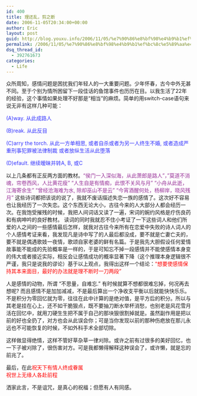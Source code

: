 ```yaml
---
id: 400
title: 理还乱，剪之断
date: 2006-11-05T20:34:00+00:00
author: Eric
layout: post
guid: http://blog.youxu.info/2006/11/05/%e7%90%86%e8%bf%98%e4%b9%b1%ef%bc%8c%e5%89%aa%e4%b9%8b%e6%96%ad/
permalink: /2006/11/05/%e7%90%86%e8%bf%98%e4%b9%b1%ef%bc%8c%e5%89%aa%e4%b9%8b%e6%96%ad/
dsq_thread_id:
  - 392761673
categories:
  - Life
---
```

众所周知，感情问题是困扰我们年轻人的一大重要问题。少年怀春，古今中外无甚不同。至于个别为情所困留下一段佳话的鱼馆事件也历历在目。以我生活了22年的经验，这个事情如果处理不好那是“相当”的麻烦。简单的用switch-case语句来说无非有这样几种可能：
  
<span style="color: rgb(51, 51, 255);">(A)way. 从此成路人</span>
  
<span style="color: rgb(51, 51, 255);">(B)reak. 从此反目</span>
  
<span style="color: rgb(51, 51, 255);">(C)arry the torch. 从此一方单相思, 或者自杀或者为另一人终生不婚, 或者造成严重刑事犯罪被法律制裁 或者放纵生活从此堕落</span>
  
<span style="color: rgb(51, 51, 255);">(D)efault. 继续暧昧并转A, B, 或C</span>

以上几条都有正反两方面的教材。<span style="color: rgb(153, 51, 153);">“侯门一入深似海，从此萧郎是路人”，&#8221;莫道不消魂，帘卷西风，人比黄花瘦&#8221; “人生自是有情痴，此恨不关风与月” &#8220;小舟从此逝，江海寄余生&#8221; “曾经沧海难为水, 除却巫山不是云” “今宵酒醒何处，杨柳岸，晓风残月” </span>这些诗词都把该说的说了，我就不废话描述失恋一族的感情了。这次好不容易也让我经历了一次失恋。这个东西无论大小，古往今来的人大部分人都会经历一次。在我饱受摧残的时候，我把人间词话又读了一遍，宋词的婉约风格是疗伤良药和有病呻吟的良好教材。 读词的同时我就忍不住小考证了一下这些词人和他们所爱的人之间的一些感情最后怎样，就我对古往今来所有在恋爱中失败的诗人词人的个人感情考证来看，我发现凡是诗中写了的人最后都没成，要不就是亡妻亡夫的，要不就是偶遇歌妓一夜情，歌颂自家老婆的鲜有名篇。于是我先大胆假设任何爱情故事能不能成的先验概率是一样的，于是可知忘不掉一段感情并不能使感情本身变的伟大或者接近实际，相反会让感情成功的概率显著下降（这个推理本身逻辑很不严谨，我只是说我的谬论）基于以上观点，我得出这样一个结论：<span style="color: rgb(255, 0, 0);">“想要使感情保持其本来面目，最好的办法就是理不断时一刀两段”</span>

人是感情的动物，所谓 “不思量，自难忘.” 有时候就算不想都很难忘掉，何况再去想呢? 而且感情不是加加减减，不是最后算出一个净收支平衡以后就能快快乐乐。不是积分为零回忆就为零，往往在此中计算的是绝对值，是平方后的积分。所以与其老是挂在心上，还不如干脆狠点，既不要抽刀断水举杯消愁，也别老是风花雪月活在回忆中，就用刀硬生生把不属于自己的那块狠很割掉就是。虽然副作用是把以前的好也全扔了，对方也会从此误会你；可是当你发现以前的那种伤疤放在那儿永远也不可能恢复的时候，不如外科手术全部切除。

这样做显得绝情，这样不管好草杂草一律刈除。或许之前有过很多的美好回忆，也一下子被刈除了，很伤害对方。可是我都懒得解释这种误会了，或许懒，就是忘的前兆了。
  
最后，在此<span style="color: rgb(255, 0, 0);">祝天下有情人终成眷属<br /> 祝世上无缘人各赴前程</span>
  
洒家此言，不是诅咒，是真心的祝福；但愿有人有同感。